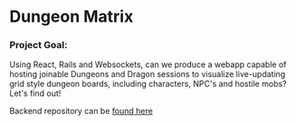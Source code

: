 # Dungeon Matrix

### Project Goal:
Using React, Rails and Websockets, can we produce a webapp capable of hosting joinable Dungeons and Dragon sessions to visualize live-updating grid style dungeon boards, including characters, NPC's and hostile mobs? Let's find out!


Backend repository can be <a href='https://github.com/tracedelange/dungeon-matrix-api'> found here</a>